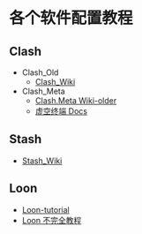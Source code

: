# 各个软件配置教程
## Clash
- Clash_Old
  - [Clash_Wiki](https://clash.wiki/)
- Clash_Meta
  - [Clash.Meta Wiki-older](https://clash-meta.gitbook.io/clash.meta-wiki-older)
  - [虚空终端 Docs](https://wiki.metacubex.one/)
 ## Stash
 - [Stash_Wiki](https://stash.wiki/get-started)
## Loon
- [Loon-tutorial](https://github.com/KeLee8/Loon-tutorial)
- [Loon 不完全教程](https://www.notion.so/godtools/Loon-f0a98c39f5224c09b281c79837380431)

